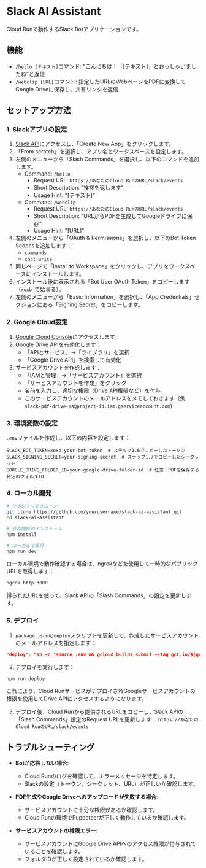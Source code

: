 # Slack AI Assistant

Cloud Runで動作するSlack Botアプリケーションです。

## 機能

- `/hello [テキスト]`コマンド: "こんにちは！「[テキスト]」とおっしゃいましたね"と返信
- `/webclip [URL]`コマンド: 指定したURLのWebページをPDFに変換してGoogle Driveに保存し、共有リンクを返信

## セットアップ方法

### 1. Slackアプリの設定

1. [Slack API](https://api.slack.com/apps)にアクセスし、「Create New App」をクリックします。
2. 「From scratch」を選択し、アプリ名とワークスペースを設定します。
3. 左側のメニューから「Slash Commands」を選択し、以下のコマンドを追加します。
   - Command: `/hello`
     - Request URL: `https://あなたのCloud RunのURL/slack/events`
     - Short Description: "挨拶を返します"
     - Usage Hint: "[テキスト]"
   - Command: `/webclip`
     - Request URL: `https://あなたのCloud RunのURL/slack/events`
     - Short Description: "URLからPDFを生成してGoogleドライブに保存"
     - Usage Hint: "[URL]"
4. 左側のメニューから「OAuth & Permissions」を選択し、以下のBot Token Scopesを追加します：
   - `commands`
   - `chat:write`
5. 同じページで「Install to Workspace」をクリックし、アプリをワークスペースにインストールします。
6. インストール後に表示される「Bot User OAuth Token」をコピーします（`xoxb-`で始まる）。
7. 左側のメニューから「Basic Information」を選択し、「App Credentials」セクションにある「Signing Secret」をコピーします。

### 2. Google Cloud設定

1. [Google Cloud Console](https://console.cloud.google.com/)にアクセスします。
2. Google Drive APIを有効化します：
   - 「APIとサービス」→「ライブラリ」を選択
   - 「Google Drive API」を検索して有効化
3. サービスアカウントを作成します：
   - 「IAMと管理」→「サービスアカウント」を選択
   - 「サービスアカウントを作成」をクリック
   - 名前を入力し、適切な権限（Drive API権限など）を付与
   - このサービスアカウントのメールアドレスをメモしておきます（例: `slack-pdf-drive-sa@project-id.iam.gserviceaccount.com`）

### 3. 環境変数の設定

`.env`ファイルを作成し、以下の内容を設定します：

```
SLACK_BOT_TOKEN=xoxb-your-bot-token  # ステップ1.6でコピーしたトークン
SLACK_SIGNING_SECRET=your-signing-secret  # ステップ1.7でコピーしたシークレット
GOOGLE_DRIVE_FOLDER_ID=your-google-drive-folder-id  # 任意：PDFを保存する特定のフォルダID
```

### 4. ローカル開発

```bash
# リポジトリをクローン
git clone https://github.com/yourusername/slack-ai-assistant.git
cd slack-ai-assistant

# 依存関係のインストール
npm install

# ローカルで実行
npm run dev
```

ローカル環境で動作確認する場合は、ngrokなどを使用して一時的なパブリックURLを取得します：

```bash
ngrok http 3000
```

得られたURLを使って、Slack APIの「Slash Commands」の設定を更新します。

### 5. デプロイ

1. `package.json`の`deploy`スクリプトを更新して、作成したサービスアカウントのメールアドレスを指定します：

```json
"deploy": "sh -c 'source .env && gcloud builds submit --tag gcr.io/$(gcloud config get-value project)/slack-ai-assistant && gcloud run deploy slack-ai-assistant --image gcr.io/$(gcloud config get-value project)/slack-ai-assistant --platform managed --region asia-northeast1 --allow-unauthenticated --service-account=your-service-account@your-project-id.iam.gserviceaccount.com --update-env-vars SLACK_BOT_TOKEN=$SLACK_BOT_TOKEN,SLACK_SIGNING_SECRET=$SLACK_SIGNING_SECRET,GOOGLE_DRIVE_FOLDER_ID=$GOOGLE_DRIVE_FOLDER_ID'"
```

2. デプロイを実行します：

```bash
npm run deploy
```

これにより、Cloud RunサービスがデプロイされGoogleサービスアカウントの権限を使用してDrive APIにアクセスするようになります。

3. デプロイ後、Cloud Runから提供されるURLをコピーし、Slack APIの「Slash Commands」設定のRequest URLを更新します：
`https://あなたのCloud RunのURL/slack/events`

## トラブルシューティング

- **Botが応答しない場合**:
  - Cloud Runのログを確認して、エラーメッセージを特定します。
  - Slackの設定（トークン、シークレット、URL）が正しいか確認します。

- **PDF生成やGoogle Driveへのアップロードが失敗する場合**:
  - サービスアカウントに十分な権限があるか確認します。
  - Cloud Runの環境でPuppeteerが正しく動作しているか確認します。
  
- **サービスアカウントの権限エラー**:
  - サービスアカウントにGoogle Drive APIへのアクセス権限が付与されていることを確認します。
  - フォルダIDが正しく設定されているか確認します。